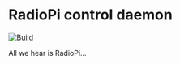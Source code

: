 # RadioPi control daemon

[![Build](https://github.com/etianen/radiopi/actions/workflows/build.yml/badge.svg)](https://github.com/etianen/radiopi/actions/workflows/build.yml)

All we hear is RadioPi...

